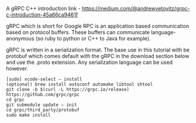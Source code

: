 A gRPC C++ introduction
link - https://medium.com/@andrewvetovitz/grpc-c-introduction-45a66ca9461f

gRPC which is short for Google RPC is an application based communication based on protocol buffers. These buffers can communicate language-anonymous (so ruby to python or C++ to Java for example).

gRPC is written in a serialization format. The base use in this tutorial with be protobuf which comes default with the gRPC in the download section below and use the .proto extension. Any serialization language can be used however.

	[sudo] xcode-select — install
	(optional) brew install autoconf automake libtool shtool
	git clone -b $(curl -L https://grpc.io/release) https://github.com/grpc/grpc
	cd grpc
	git submodule update — init
	cd grpc/third_party/protobuf
	sudo make install


